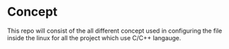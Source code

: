 # Concept
This repo will consist of the all different concept used in configuring the file inside the linux for all the project which use C/C++ langauge.
